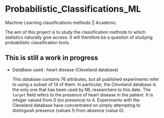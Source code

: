 # Probabilistic_Classifications_ML
Machine Learning classifications methods || Academic

The aim of this project is to study the classification methods to which statistics naturally give access. It will therefore be a question of studying probabilistic classification tools.

## This is still a work in progress

- DataBase used : heart disease (Cleveland database)

    This database contains 76 attributes, but all published experiments refer to using a subset of 14 of them. In particular, the Cleveland database is the only one that has been used by ML researchers to this date.     The `target` field refers to the presence of heart disease in the patient. It is integer valued from 0 (no presence) to 4. Experiments with the Cleveland database have concentrated on simply attempting to distinguish presence (values 1) from absence (value 0). 
